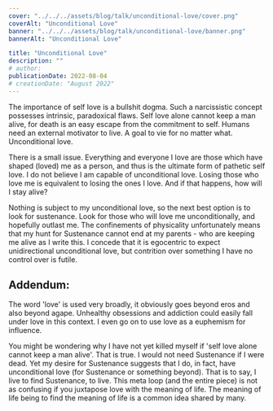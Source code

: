 ```yaml
---
cover: "../../../assets/blog/talk/unconditional-love/cover.png"
coverAlt: "Unconditional Love"
banner: "../../../assets/blog/talk/unconditional-love/banner.png"
bannerAlt: "Unconditional Love"

title: "Unconditional Love"
description: ""
# author:
publicationDate: 2022-08-04
# creationDate: "August 2022"
---
```


The importance of self love is a bullshit dogma. Such a narcissistic concept possesses intrinsic, paradoxical flaws. Self love alone cannot keep a man alive, for death is an easy escape from the commitment to self. Humans need an external motivator to live. A goal to vie for no matter what. Unconditional love.

There is a small issue. Everything and everyone I love are those which have shaped (loved) me as a person, and thus is the ultimate form of pathetic self love. I do not believe I am capable of unconditional love. Losing those who love me is equivalent to losing the ones I love. And if that happens, how will I stay alive?

Nothing is subject to my unconditional love, so the next best option is to look for sustenance. Look for those who will love me unconditionally, and hopefully outlast me. The confinements of physicality unfortunately means that my hunt for Sustenance cannot end at my parents - who are keeping me alive as I write this. I concede that it is egocentric to expect unidirectional unconditional love, but contrition over something I have no control over is futile.

## Addendum:

The word 'love' is used very broadly, it obviously goes beyond eros and also beyond agape. Unhealthy obsessions and addiction could easily fall under love in this context. I even go on to use love as a euphemism for influence.

You might be wondering why I have not yet killed myself if 'self love alone cannot keep a man alive'. That is true. I would not need Sustenance if I were dead. Yet my desire for Sustenance suggests that I do, in fact, have unconditional love (for Sustenance or something beyond). That is to say, I live to find Sustenance, to live. This meta loop (and the entire piece) is not as confusing if you juxtapose love with the meaning of life. The meaning of life being to find the meaning of life is a common idea shared by many.
